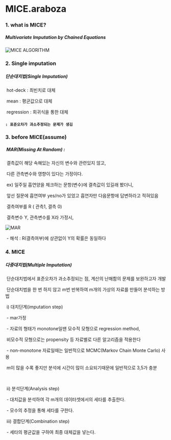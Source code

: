 # MICE.araboza



### 1. what is MICE?

##### 	 Multivariate Imputation by Chained Equations

![MICE ALGORITHM](https://cdn-images-1.medium.com/max/1600/1*Cw4F1pzPug0BT5XNdF_P3Q.png)

### 2. Single imputation

##### 	단순대치법(Single Imputation)

​		hot-deck : 최빈치로 대체

​		mean : 평균값으로 대체

​		regression : 회귀식을 통한 대체



#### 	`: 표준오차가 과소추정되는 문제가 생김`



### 3. before MICE(assume)

##### ​	MAR(Missing At Random) : 

​		결측값이 해당 속해있는 자신의 변수와 관련있지 않고, 

​		다른 관측변수와 영향이 있다는 가정이다.

​		ex) 일주일 흡연양을 체크하는 문항(변수)에 결측값이 있길래 봤더니,

​		앞선 질문에 흡연여부 yes/no가 있었고 흡연자만 다음문항에 답변하라고 적혀있음



​			결측여부를 R ( 관측1, 결측 0)

​			결측변수 Y, 관측변수를 X라 가정시,



![MAR](https://ssl.pstatic.net/images.se2/smedit/2015/6/20/ib5a2wnze6ksr8.jpg)



​		- 해석 :  R(결측여부)에 상관없이 Y의 확률은 동일하다  



### 4. MICE

##### 	다중대치법(Multiple Imputation)

​		단순대치법에서 표준오차가 과소추정되는 점, 계산의 난해함의 문제를 보완하고자 개발

​		단순대치법을 한 번 하지 않고 m번 반복하여 m개의 가상의 자료를 만들어 분석하는 방법



​		i) 대치단계(imputation step)

​		-  mar가정

​		- 자료의 형태가 monotone일땐 모수적 모형으로 regression method, 

​		   비모수적 모형으로는 propensity 등 자료별로 다른 알고리즘을 적용한다	​	

​		- non-monotone 자료일때는 일반적으로 MCMC(Markov Chain Monte Carlo) 사용

​		   m이 많을 수록 좋지만 분석에 시간이 많이 소요되기때문에 일반적으로 3,5가 충분

​		

​		ii) 분석단계(Analysis step)

​		- 대치값을 분석하여 각 m개의 데이터셋에서의 세타를 추출한다. 

​		- 모수의 추정을 통해 세타를 구한다.		



​		iii) 결합단계(Combination step)

​		- 세타의 평균값을 구하여 최종 대체값을 넣는다.

​	